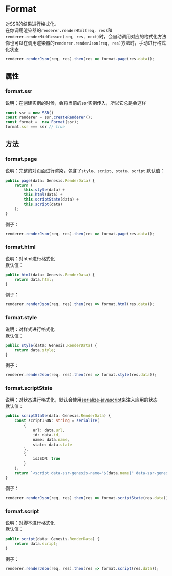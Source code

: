 # Format
对SSR的结果进行格式化。   
在你调用渲染器的`renderer.renderHtml(req, res)`和`renderer.renderMiddleware(req, res, next)`时，会自动调用对应的格式化方法   
你也可以在调用渲染器的`renderer.renderJson(req, res)`方法时，手动进行格式化状态
```typescript
renderer.renderJson(req, res).then(res => format.page(res.data));
```

## 属性
### format.ssr
说明：在创建实例的时候，会将当前的ssr实例传入，所以它总是会这样
```typescript
const ssr = new SSR()
const renderer = ssr.createRenderer();
const format =  new Format(ssr);
format.ssr === ssr // true
```
## 方法
### format.page
说明：完整的对页面进行渲染，包含了`style`、`script`、`state`、`script`
默认值：
```typescript
public page(data: Genesis.RenderData) {
    return (
        this.style(data) +
        this.html(data) +
        this.scriptState(data) +
        this.script(data)
    );
}
```
例子：
```typescript
renderer.renderJson(req, res).then(res => format.page(res.data));
```

### format.html
说明：对html进行格式化   
默认值：
```typescript
public html(data: Genesis.RenderData) {
    return data.html;
}
```   
例子：
```typescript
renderer.renderJson(req, res).then(res => format.html(res.data));
```
### format.style
说明：对样式进行格式化   
默认值：
```typescript
public style(data: Genesis.RenderData) {
    return data.style;
}
```   
例子：
```typescript
renderer.renderJson(req, res).then(res => format.style(res.data));
```
### format.scriptState
说明：对状态进行格式化，默认会使用[serialize-javascript](https://github.com/yahoo/serialize-javascript)来注入应用的状态   
默认值：
```typescript
public scriptState(data: Genesis.RenderData) {
    const scriptJSON: string = serialize(
        {
            url: data.url,
            id: data.id,
            name: data.name,
            state: data.state
        },
        {
            isJSON: true
        }
    );
    return `<script data-ssr-genesis-name="${data.name}" data-ssr-genesis-id="${data.id}">window["${data.id}"]=${scriptJSON};</script>`;
}
```
例子：
```typescript
renderer.renderJson(req, res).then(res => format.scriptState(res.data));
```
### format.script
说明：对脚本进行格式化   
默认值：
```typescript
public script(data: Genesis.RenderData) {
    return data.script;
}
```
例子：
```typescript
renderer.renderJson(req, res).then(res => format.script(res.data));
```
